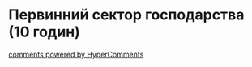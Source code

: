 <div id="hypercomments_widget" class="js-hypercomments-widget invisible"></div>

#  Первинний сектор господарства (10 годин)

<div class="js-hypercomments-container">
<a href="http://hypercomments.com" class="hc-link" title="comments widget">comments powered by HyperComments</a>
</div>